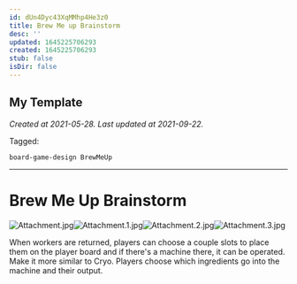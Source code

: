 ```yaml
---
id: dUn4Dyc43XqMMhp4He3z0
title: Brew Me up Brainstorm
desc: ''
updated: 1645225706293
created: 1645225706293
stub: false
isDir: false
---
```

My Template
---

_Created at 2021-05-28._
_Last updated at 2021-09-22._



Tagged: 
```
board-game-design BrewMeUp
```


---

# Brew Me Up Brainstorm


![Attachment.jpg](./_resources/Brew_Me_Up_Brainstorm.resources/Attachment.jpg)![Attachment.1.jpg](./_resources/Brew_Me_Up_Brainstorm.resources/Attachment.1.jpg)![Attachment.2.jpg](./_resources/Brew_Me_Up_Brainstorm.resources/Attachment.2.jpg)![Attachment.3.jpg](./_resources/Brew_Me_Up_Brainstorm.resources/Attachment.3.jpg)

When workers are returned, players can choose a couple slots to place them on the player board and if there's a machine there, it can be operated.
Make it more similar to Cryo. Players choose which ingredients go into the machine and their output.

